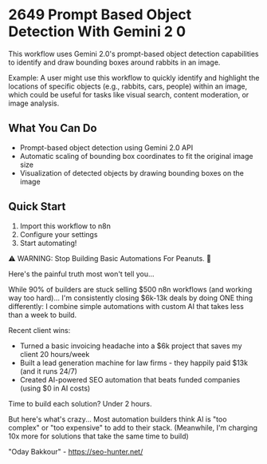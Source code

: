 # 2649 Prompt Based Object Detection With Gemini 2 0

This workflow uses Gemini 2.0's prompt-based object detection capabilities to identify and draw bounding boxes around rabbits in an image.

Example: A user might use this workflow to quickly identify and highlight the locations of specific objects (e.g., rabbits, cars, people) within an image, which could be useful for tasks like visual search, content moderation, or image analysis.

## What You Can Do
- Prompt-based object detection using Gemini 2.0 API
- Automatic scaling of bounding box coordinates to fit the original image size
- Visualization of detected objects by drawing bounding boxes on the image

## Quick Start
1. Import this workflow to n8n
2. Configure your settings
3. Start automating!

⚠️ WARNING: Stop Building Basic Automations For Peanuts. 🚫

Here's the painful truth most won't tell you...

While 90% of builders are stuck selling $500 n8n workflows (and working way too hard)...
I'm consistently closing $6k-13k deals by doing ONE thing differently:
I combine simple automations with custom AI that takes less than a week to build.

Recent client wins:
* Turned a basic invoicing headache into a $6k project that saves my client 20 hours/week
* Built a lead generation machine for law firms - they happily paid $13k (and it runs 24/7)
* Created AI-powered SEO automation that beats funded companies (using $0 in AI costs)

Time to build each solution? Under 2 hours.

But here's what's crazy...
Most automation builders think AI is "too complex" or "too expensive" to add to their stack.
(Meanwhile, I'm charging 10x more for solutions that take the same time to build)

"Oday Bakkour" - https://seo-hunter.net/
